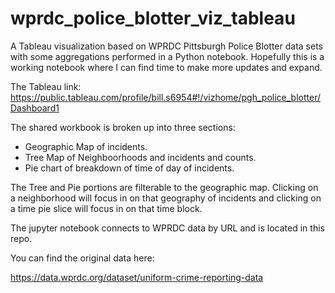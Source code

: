 # wprdc_police_blotter_viz_tableau
A Tableau visualization based on WPRDC Pittsburgh Police Blotter data sets with some aggregations performed in a Python notebook.
Hopefully this is a working notebook where I can find time to make more updates and expand.

The Tableau link:
https://public.tableau.com/profile/bill.s6954#!/vizhome/pgh_police_blotter/Dashboard1

The shared workbook is broken up into three sections:
- Geographic Map of incidents.
- Tree Map of Neighboorhoods and incidents and counts.
- Pie chart of breakdown of time of day of incidents.

The Tree and Pie portions are filterable to the geographic map. Clicking on a neighborhood will focus in on that geography of incidents and clicking on a time pie slice will focus in on that time block.

The jupyter notebook connects to WPRDC data by URL and is located in this repo.

You can find the original data here:

https://data.wprdc.org/dataset/uniform-crime-reporting-data
